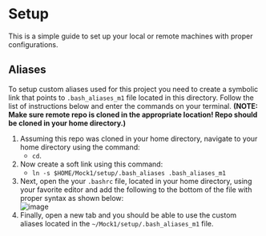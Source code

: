 
# **Setup**

This is a simple guide to set up your local or remote machines with proper configurations.

## Aliases

To setup custom aliases used for this project you need to create a symbolic link that points to `.bash_aliases_m1` file located in this directory. Follow the list of instructions below and enter the commands on your terminal. **(NOTE: Make sure remote repo is cloned in the appropriate location! Repo should be cloned in your home directory.)**

1. Assuming this repo was cloned in your home directory, navigate to your home directory using the command: 
   - `cd`.
2. Now create a soft link using this command: 
   - `ln -s $HOME/Mock1/setup/.bash_aliases .bash_aliases_m1`
3. Next, open the your `.bashrc` file, located in your home directory, using your favorite editor and add the following to the bottom of the file with proper syntax as shown below:<br>
![image](https://user-images.githubusercontent.com/91917978/172930918-9a40f921-7794-4523-b7de-5079c96fc3e3.png)
4. Finally, open a new tab and you should be able to use the custom aliases located in the `~/Mock1/setup/.bash_aliases_m1` file.
